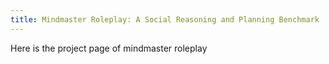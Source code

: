 ```yaml
---
title: Mindmaster Roleplay: A Social Reasoning and Planning Benchmark
---
```


Here is the project page of mindmaster roleplay
